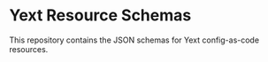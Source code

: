 # Yext Resource Schemas

This repository contains the JSON schemas for Yext config-as-code resources.
